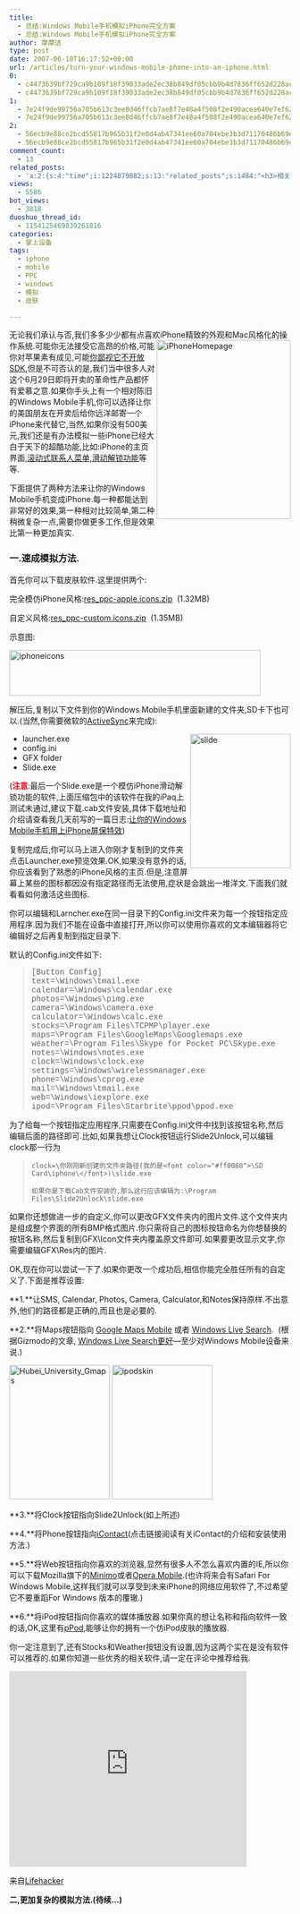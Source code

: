 ```yaml
---
title:
  - 总结:Windows Mobile手机模拟iPhone完全方案
  - 总结:Windows Mobile手机模拟iPhone完全方案
author: 摩摩诘
type: post
date: 2007-06-18T16:17:52+00:00
url: /articles/turn-your-windows-mobile-phone-into-an-iphone.html
0:
  - c4473639bf729ca9b109f18f39033ade2ec38b849df05cbb9b4d7836ff652d228ac29b1d134dd367a655281f77de96ac
  - c4473639bf729ca9b109f18f39033ade2ec38b849df05cbb9b4d7836ff652d228ac29b1d134dd367a655281f77de96ac
1:
  - 7e24f9de99756a705b613c3ee8d46ffcb7ae8f7e48a4f508f2e490acea640e7ef62b4df7c89c37534f31740eccc0ad0d
  - 7e24f9de99756a705b613c3ee8d46ffcb7ae8f7e48a4f508f2e490acea640e7ef62b4df7c89c37534f31740eccc0ad0d
2:
  - 56ecb9e88ce2bcd55817b965b31f2e0d4ab47341ee60a704ebe3b3d71170486b69ec28f4a0bc30af332a93342ffc9f93
  - 56ecb9e88ce2bcd55817b965b31f2e0d4ab47341ee60a704ebe3b3d71170486b69ec28f4a0bc30af332a93342ffc9f93
comment_count:
  - 13
related_posts:
  - 'a:2:{s:4:"time";i:1224879882;s:13:"related_posts";s:1484:"<h3>相关日志</h3><ul class="related_post"><li><a href="http://www.digglife.cn/articles/ppc-freeware-download.html" title="PPC,Windows Mobile手机免费软件下载网站:PPC Freeware">PPC,Windows Mobile手机免费软件下载网站:PPC Freeware</a></li><li><a href="http://www.digglife.cn/articles/opera-mobile-8-65-download.html" title="Opera Mobile 8.65正式版发布">Opera Mobile 8.65正式版发布</a></li><li><a href="http://www.digglife.cn/articles/slide-to-unlock-for-windows-moblie.html" title="让你的Windows Mobile系统用上iPhone屏保特效">让你的Windows Mobile系统用上iPhone屏保特效</a></li><li><a href="http://www.digglife.cn/articles/just-buy-a-minione-instead-of-iphone.html" title="总结:Windows Mobile手机模拟iPhone完美方案(扯淡篇)">总结:Windows Mobile手机模拟iPhone完美方案(扯淡篇)</a></li><li><a href="http://www.digglife.cn/articles/add-iphone-styled-contactlist-to-windows-mobile.html" title="给你的Windows Mobile手机加上iPhone风格的联系人菜单">给你的Windows Mobile手机加上iPhone风格的联系人菜单</a></li><li><a href="http://www.digglife.cn/articles/windows-mobile-device-center-61-released.html" title="Windows Mobile设备中心6.1发布.">Windows Mobile设备中心6.1发布.</a></li><li><a href="http://www.digglife.cn/articles/vista-theme-visual-style-download.html" title="7个漂亮的Vista主题(视觉样式)下载">7个漂亮的Vista主题(视觉样式)下载</a></li></ul>";}'
views:
  - 5586
bot_views:
  - 3818
duoshuo_thread_id:
  - 1154125469839261816
categories:
  - 掌上设备
tags:
  - iphone
  - mobile
  - PPC
  - windows
  - 模拟
  - 皮肤

---
```

无论我们承认与否,我们多多少少都有点喜欢iPhone精致的外观和Mac风格化的操作系统<a atomicselection="true" href="https://www.digglife.net/wp-content/uploads/3/379/2007/06/iphonehomepage.jpg"><img align="right" width="240" src="http://digglife.qiniudn.com/wp-content/uploads/3/379/2007/06/iphonehomepage-thumb.jpg" alt="iPhoneHomepage" height="320" /></a>.可能你无法接受它高昂的价格,可能你对苹果素有成见,可能<a target="_blank" href="https://www.digglife.net/articles/safari-30-alpha-for-windows%e4%bd%93%e9%aa%8c%e4%b8%a4%e4%b8%aa%e5%ad%97%e7%b3%9f%e7%b3%95.html">你鄙视它不开放SDK</a>,但是不可否认的是,我们当中很多人对这个6月29日即将开卖的革命性产品都怀有爱慕之意.如果你手头上有一个相对陈旧的Windows Mobile手机,你可以选择让你的美国朋友在开卖后给你远洋邮寄一个iPhone来代替它,当然,如果你没有500美元,我们还是有办法模拟一些iPhone已经大白于天下的超酷功能,比如:iPhone的主页界面,<a target="_blank" href="https://www.digglife.net/articles/%e7%bb%99%e4%bd%a0%e7%9a%84windows-mobile%e6%89%8b%e6%9c%ba%e5%8a%a0%e4%b8%8aiphone%e9%a3%8e%e6%a0%bc%e7%9a%84%e8%81%94%e7%b3%bb%e4%ba%ba%e8%8f%9c%e5%8d%95.html">滚动式联系人菜单</a>,<a target="_blank" href="https://www.digglife.net/articles/%e8%ae%a9%e4%bd%a0%e7%9a%84windows-mobile%e7%b3%bb%e7%bb%9f%e7%94%a8%e4%b8%8aiphone%e5%b1%8f%e4%bf%9d%e7%89%b9%e6%95%88.html">滑动解锁功能</a>等等.

下面提供了两种方法来让你的Windows Mobile手机变成iPhone.每一种都能达到非常好的效果,第一种相对比较简单,第二种稍微复杂一点,需要你做更多工作,但是效果比第一种更加真实.

### **一.速成模拟方法.**

首先你可以下载皮肤软件.这里提供两个:

完全模仿iPhone风格:<a target="_blank" href="http://rychlicki.net/inne/res_ppc-apple.icons.zip">res_ppc-apple.icons.zip</a>  (1.32MB)

自定义风格:<a target="_blank" href="http://rychlicki.net/inne/res_ppc-custom.icons.zip">res_ppc-custom.icons.zip</a>  (1.35MB)

示意图:

<a atomicselection="true" href="https://www.digglife.net/wp-content/uploads/3/379/2007/06/iphoneicons.jpg"><img width="450" src="http://digglife.qiniudn.com/wp-content/uploads/3/379/2007/06/iphoneicons-thumb.jpg" alt="iphoneicons" height="82" /></a>

<!--more-->

解压后,复制以下文件到你的Windows Mobile手机里面新建的文件夹,SD卡下也可以.(当然,你需要微软的<a target="_blank" href="https://www.digglife.net/articles/windows-mobile%e8%ae%be%e5%a4%87%e4%b8%ad%e5%bf%8361%e5%8f%91%e5%b8%83.html">ActiveSync</a>来完成):

  * launcher.exe <a atomicselection="true" href="https://www.digglife.net/wp-content/uploads/3/379/2007/06/slide1.png"><img align="right" width="180" src="http://digglife.qiniudn.com/wp-content/uploads/3/379/2007/06/slide-thumb1.png" alt="slide" height="240" /></a>
  * config.ini
  * GFX folder
  * Slide.exe

(**<font color="#ff0000">注意</font>**:最后一个Slide.exe是一个模仿iPhone滑动解锁功能的软件,上面压缩包中的该软件在我的iPaq上测试未通过,建议下载.cab文件安装,具体下载地址和介绍请查看我几天前写的一篇日志:<a target="_blank" href="https://www.digglife.net/articles/%e8%ae%a9%e4%bd%a0%e7%9a%84windows-mobile%e7%b3%bb%e7%bb%9f%e7%94%a8%e4%b8%8aiphone%e5%b1%8f%e4%bf%9d%e7%89%b9%e6%95%88.html">让你的Windows Mobile手机用上iPhone屏保特效</a>)

复制完成后,你可以马上进入你刚才复制到的文件夹点击Launcher.exe预览效果.OK,如果没有意外的话,你应该看到了熟悉的iPhone风格的主页.但是,注意屏幕上某些的图标都因没有指定路径而无法使用,症状是会跳出一堆洋文.下面我们就看看如何激活这些图标.

你可以编辑和Larncher.exe在同一目录下的Config.ini文件来为每一个按钮指定应用程序.因为我们不能在设备中直接打开,所以你可以使用你喜欢的文本编辑器将它编辑好之后再复制到指定目录下.

默认的Config.ini文件如下:

> <font face="Courier New">[Button Config]<br /> text=\Windows\tmail.exe<br /> calendar=\Windows\calendar.exe<br /> photos=\Windows\pimg.exe<br /> camera=\Windows\camera.exe<br /> calculator=\Windows\calc.exe<br /> stocks=\Program Files\TCPMP\\player.exe<br /> maps=\Program Files\GoogleMaps\Googlemaps.exe<br /> weather=\Program Files\Skype for Pocket PC\Skype.exe<br /> notes=\Windows\notes.exe<br /> clock=\Windows\clock.exe<br /> settings=\Windows\wirelessmanager.exe<br /> phone=\Windows\cprog.exe<br /> mail=\Windows\tmail.exe<br /> web=\Windows\iexplore.exe<br /> ipod=\Program Files\Starbrite\ppod\ppod.exe</font>

为了给每一个按钮指定应用程序,只需要在Config.ini文件中找到该按钮名称,然后编辑后面的路径即可.比如,如果我想让Clock按钮运行Slide2Unlock,可以编辑clock那一行为

> `clock=\你刚刚新创建的文件夹路径(我的是<font color="#ff0080">\SD Card\iphone\</font>)\slide.exe`
> 
> `如果你是下载Cab文件安装的,那么这行应该编辑为:\Program Files\Slide2Unlock\slide.exe`

如果你还想做进一步的自定义,你可以更改GFX文件夹内的图片文件.这个文件夹内是组成整个界面的所有BMP格式图片.你只需将自己的图标按钮命名为你想替换的按钮名称,然后复制到GFX\Icon文件夹内覆盖原文件即可.如果要更改显示文字,你需要编辑GFX\Res内的图片.

OK,现在你可以尝试一下了.如果你更改一个成功后,相信你能完全胜任所有的自定义了.下面是推荐设置: 

**1.**让SMS, Calendar, Photos, Camera, Calculator,和Notes保持原样.不出意外,他们的路径都是正确的,而且也是必要的.

**2.**将Maps按钮指向 <a target="_blank" href="http://www.google.com/gmm/index.html">Google Maps Mobile</a> 或者 <a target="_blank" href="http://mobile.search.live.com/about/download/default.aspx">Windows Live Search</a>.  (根据Gizmodo的文章, [Windows Live Search更好][1]—至少对Windows Mobile设备来说.)

<a atomicselection="true" href="https://www.digglife.net/wp-content/uploads/3/379/2007/06/hubei-university-gmaps.jpg"><img border="0" width="180" src="http://digglife.qiniudn.com/wp-content/uploads/3/379/2007/06/hubei-university-gmaps-thumb.jpg" alt="Hubei_University_Gmaps" height="240" style="border-width: 0px" /></a> <a atomicselection="true" href="https://www.digglife.net/wp-content/uploads/3/379/2007/06/ipodskin.jpg"><img border="0" width="180" src="http://digglife.qiniudn.com/wp-content/uploads/3/379/2007/06/ipodskin-thumb.jpg" alt="ipodskin" height="240" style="border-width: 0px" /></a>

**3.**将Clock按钮指向Slide2Unlock(如上所述)

**4.**将Phone按钮指向[iContact][2](点击链接阅读有关iContact的介绍和安装使用方法.)

**5.**将Web按钮指向你喜欢的浏览器,显然有很多人不怎么喜欢内置的IE,所以你可以下载Mozilla旗下的<a target="_blank" href="http://www.mozilla.org/projects/minimo/">Minimo</a>或者<a target="_blank" href="http://www.opera.com/products/mobile/products/">Opera Mobile</a>.(也许将来会有Safari For Windows Mobile,这样我们就可以享受到未来iPhone的网络应用软件了,不过希望它不要重蹈For Windows 版本的覆辙.)

**6.**将iPod按钮指向你喜欢的媒体播放器.如果你真的想让名称和指向软件一致的话,OK,这里有<a target="_blank" href="http://j4ltech.org/ppod.zip">pPod</a>,能够让你的拥有一个仿iPod皮肤的播放器.

你一定注意到了,还有Stocks和Weather按钮没有设置,因为这两个实在是没有软件可以推荐的.如果你知道一些优秀的相关软件,请一定在评论中推荐给我.  

<embed wmode="transparent" height="350" width="425" src="http://www.youtube.com/v/fkh0sWc7JW8">
</embed>

来自<a target="_blank" href="http://lifehacker.com">Lifehacker</a>

**二,更加复杂的模拟方法.(待续&#8230;)**

 [1]: http://gizmodo.com/gadgets/smartphones/windows-live-search-for-mobile-vs-google-maps-mobile-218467.php
 [2]: https://www.digglife.net/articles/%e7%bb%99%e4%bd%a0%e7%9a%84windows-mobile%e6%89%8b%e6%9c%ba%e5%8a%a0%e4%b8%8aiphone%e9%a3%8e%e6%a0%bc%e7%9a%84%e8%81%94%e7%b3%bb%e4%ba%ba%e8%8f%9c%e5%8d%95.html